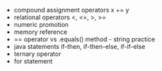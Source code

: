 * compound assignment operators x += y
* relational operators <, <=, >, >=
* numeric promotion 
* memory reference
* == operator vs .equals() method - string practice
* java statements if-then, if-then-else, if-if-else
* ternary operator
* for statement